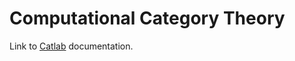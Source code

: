 # Computational Category Theory

Link to [Catlab](https://algebraicjulia.github.io/Catlab.jl/stable/) documentation.
